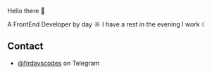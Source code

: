 Hello there 👋

A FrontEnd Developer by day ☼ I have a rest in the evening I work ☾

## Contact

- [@firdavscodes](https://telegram.com/firdavscodes) on Telegram 
